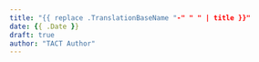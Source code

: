 ```yaml
---
title: "{{ replace .TranslationBaseName "-" " " | title }}"
date: {{ .Date }}
draft: true
author: "TACT Author"
---
```


